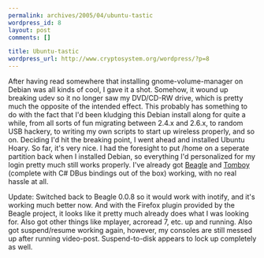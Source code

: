 ```yaml
--- 
permalink: archives/2005/04/ubuntu-tastic
wordpress_id: 8
layout: post
comments: []

title: Ubuntu-tastic
wordpress_url: http://www.cryptosystem.org/wordpress/?p=8
---
```

After having read somewhere that installing gnome-volume-manager on Debian was all kinds of cool, I gave it a shot. Somehow, it wound up breaking udev so it no longer saw my DVD/CD-RW drive, which is pretty much the opposite of the intended effect. This probably has something to do with the fact that I'd been kludging this Debian install along for quite a while, from all sorts of fun migrating between 2.4.x and 2.6.x, to random USB hackery, to writing my own scripts to start up wireless properly, and so on. Deciding I'd hit the breaking point, I went ahead and installed Ubuntu Hoary. So far, it's very nice. I had the foresight to put /home on a seperate partition back when I installed Debian, so everything I'd personalized for my login pretty much still works properly. I've already got [Beagle](http://beaglewiki.org/index.php/UbuntuInstall) and [Tomboy](http://www.beatniksoftware.com/tomboy/) (complete with C# DBus bindings out of the box) working, with no real hassle at all.

Update: Switched back to Beagle 0.0.8 so it would work with inotify, and it's working much better now. And with the Firefox plugin provided by the Beagle project, it looks like it pretty much already does what I was looking for. Also got other things like mplayer, acroread 7, etc. up and running. Also got suspend/resume working again, however, my consoles are still messed up after running video-post. Suspend-to-disk appears to lock up completely as well.
